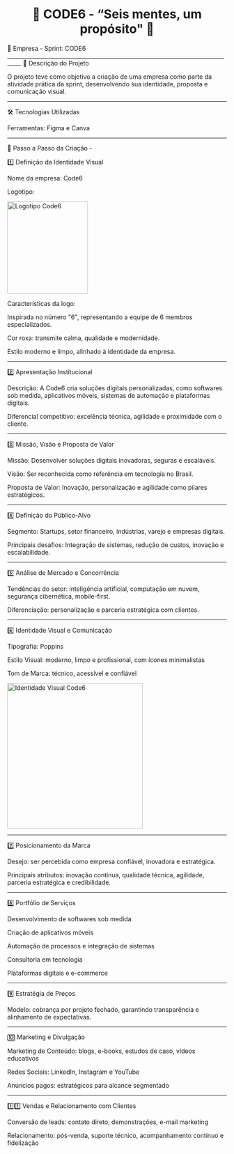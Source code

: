 <h1 align="center">🏢 CODE6 - “Seis mentes, um propósito" 🚀</h1>
🏢 Empresa - Sprint: CODE6
___________________________________________________________________________________
📌 Descrição do Projeto

O projeto teve como objetivo a criação de uma empresa como parte da atividade prática da sprint, desenvolvendo sua identidade, proposta e comunicação visual.
___________________________________________________________________________________

🛠 Tecnologias Utilizadas

Ferramentas: Figma e Canva

___________________________________________________________________________________

📁 Passo a Passo da Criação -

1️⃣ Definição da Identidade Visual

Nome da empresa: Code6

Logotipo:

<img width="185" height="212" alt="Logotipo Code6" src="https://github.com/user-attachments/assets/53d908de-5223-4484-a853-1e9425608a7e" />

Características da logo:

Inspirada no número "6", representando a equipe de 6 membros especializados.

Cor roxa: transmite calma, qualidade e modernidade.

Estilo moderno e limpo, alinhado à identidade da empresa.

___________________________________________________________________________________

2️⃣ Apresentação Institucional

Descrição: A Code6 cria soluções digitais personalizadas, como softwares sob medida, aplicativos móveis, sistemas de automação e plataformas digitais.

Diferencial competitivo: excelência técnica, agilidade e proximidade com o cliente.

___________________________________________________________________________________

3️⃣ Missão, Visão e Proposta de Valor

Missão: Desenvolver soluções digitais inovadoras, seguras e escaláveis.

Visão: Ser reconhecida como referência em tecnologia no Brasil.

Proposta de Valor: Inovação, personalização e agilidade como pilares estratégicos.

___________________________________________________________________________________

4️⃣ Definição do Público-Alvo

Segmento: Startups, setor financeiro, indústrias, varejo e empresas digitais.

Principais desafios: Integração de sistemas, redução de custos, inovação e escalabilidade.

___________________________________________________________________________________

5️⃣ Análise de Mercado e Concorrência

Tendências do setor: inteligência artificial, computação em nuvem, segurança cibernética, mobile-first.

Diferenciação: personalização e parceria estratégica com clientes.

___________________________________________________________________________________

6️⃣ Identidade Visual e Comunicação

Tipografia: Poppins

Estilo Visual: moderno, limpo e profissional, com ícones minimalistas

Tom de Marca: técnico, acessível e confiável

<img width="311" height="334" alt="Identidade Visual Code6" src="https://github.com/user-attachments/assets/8afc24ef-9134-4aca-a3ca-936507120430" />

___________________________________________________________________________________

7️⃣ Posicionamento da Marca

Desejo: ser percebida como empresa confiável, inovadora e estratégica.

Principais atributos: inovação contínua, qualidade técnica, agilidade, parceria estratégica e credibilidade.

___________________________________________________________________________________

8️⃣ Portfólio de Serviços

Desenvolvimento de softwares sob medida

Criação de aplicativos móveis

Automação de processos e integração de sistemas

Consultoria em tecnologia

Plataformas digitais e e-commerce

___________________________________________________________________________________

9️⃣ Estratégia de Preços

Modelo: cobrança por projeto fechado, garantindo transparência e alinhamento de expectativas.

___________________________________________________________________________________

🔟 Marketing e Divulgação

Marketing de Conteúdo: blogs, e-books, estudos de caso, vídeos educativos

Redes Sociais: LinkedIn, Instagram e YouTube

Anúncios pagos: estratégicos para alcance segmentado

___________________________________________________________________________________

1️⃣1️⃣ Vendas e Relacionamento com Clientes

Conversão de leads: contato direto, demonstrações, e-mail marketing

Relacionamento: pós-venda, suporte técnico, acompanhamento contínuo e fidelização
